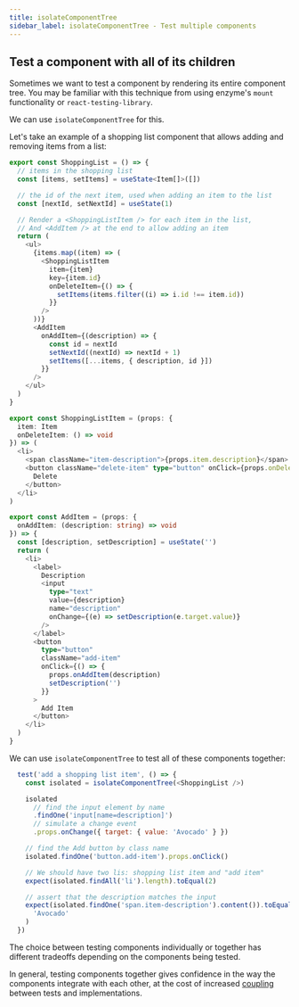 ```yaml
---
title: isolateComponentTree
sidebar_label: isolateComponentTree - Test multiple components
---
```


## Test a component with all of its children

Sometimes we want to test a component by rendering its entire component tree. You may be familiar with this technique from using enzyme's `mount` functionality or `react-testing-library`.

We can use `isolateComponentTree` for this.


Let's take an example of a shopping list component that allows adding and removing items from a list:

```typescript
export const ShoppingList = () => {
  // items in the shopping list
  const [items, setItems] = useState<Item[]>([])

  // the id of the next item, used when adding an item to the list
  const [nextId, setNextId] = useState(1)

  // Render a <ShoppingListItem /> for each item in the list,
  // And <AddItem /> at the end to allow adding an item
  return (
    <ul>
      {items.map((item) => (
        <ShoppingListItem
          item={item}
          key={item.id}
          onDeleteItem={() => {
            setItems(items.filter((i) => i.id !== item.id))
          }}
        />
      ))}
      <AddItem
        onAddItem={(description) => {
          const id = nextId
          setNextId((nextId) => nextId + 1)
          setItems([...items, { description, id }])
        }}
      />
    </ul>
  )
}

export const ShoppingListItem = (props: {
  item: Item
  onDeleteItem: () => void
}) => (
  <li>
    <span className="item-description">{props.item.description}</span>
    <button className="delete-item" type="button" onClick={props.onDeleteItem}>
      Delete
    </button>
  </li>
)

export const AddItem = (props: {
  onAddItem: (description: string) => void
}) => {
  const [description, setDescription] = useState('')
  return (
    <li>
      <label>
        Description
        <input
          type="text"
          value={description}
          name="description"
          onChange={(e) => setDescription(e.target.value)}
        />
      </label>
      <button
        type="button"
        className="add-item"
        onClick={() => {
          props.onAddItem(description)
          setDescription('')
        }}
      >
        Add Item
      </button>
    </li>
  )
}
```

We can use `isolateComponentTree` to test all of these components together:


```javascript
  test('add a shopping list item', () => {
    const isolated = isolateComponentTree(<ShoppingList />)

    isolated
      // find the input element by name
      .findOne('input[name=description]')
      // simulate a change event
      .props.onChange({ target: { value: 'Avocado' } })

    // find the Add button by class name
    isolated.findOne('button.add-item').props.onClick()

    // We should have two lis: shopping list item and "add item"
    expect(isolated.findAll('li').length).toEqual(2)

    // assert that the description matches the input
    expect(isolated.findOne('span.item-description').content()).toEqual(
      'Avocado'
    )
  })
```

The choice between testing components individually or together has different tradeoffs depending on the components being tested. 

In general, testing components together gives confidence in the way the components integrate with each other, at the cost of increased [coupling](https://en.wikipedia.org/wiki/Coupling_(computer_programming)) between tests and implementations.


